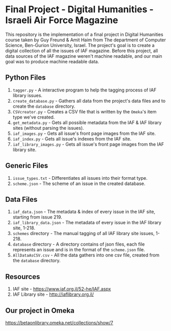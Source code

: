 # Final Project - Digital Humanities - Israeli Air Force Magazine

This repository is the implementation of a final project in Digital Humanities course taken by Guy Freund & Amit Haim from The department of Computer Science, Ben-Gurion University, Israel. The project's goal is to create a digital collection of all the issues of IAF magazine. Before this project, all data sources of the IAF magazine weren't machine readable, and our main goal was to produce machine readable data.

## Python Files
1. `tagger.py` - A interactive program to help the tagging process of IAF library issues.
2. `create_database.py` - Gathers all data from the project's data files and to create the `database` directory.
3. `CSVcreator.py` - Creates a CSV file that is written by the `Omeka`'s item type we've created.
4. `get_metadata.py` - Gets all possible metadata from the IAF & IAF library sites (without parsing the issues).
5. `iaf_images.py` - Gets all issue's front page images from the IAF site.
6. `iaf_index.py` - Gets all issue's indexes from the IAF site.
7. `iaf_library_images.py` - Gets all issue's front page images from the IAF library site.

## Generic Files
1. `issue_types.txt` - Differentiates all issues into their format type.
2. `scheme.json` - The scheme of an issue in the created database.

## Data Files
1. `iaf_data.json` - The metadata & index of every issue in the IAF site, starting from issue 219.
2. `iaf_library_data.json` - The metadata of every issue in the IAF library site, 1-218.
3. `schemes` directory - The manual tagging of all IAF library site issues, 1-218.
4. `database` directory - A directory contains of json files, each file represents an issue and is in the format of the `scheme.json` file.
5. `AllDataAsCSV.csv` - All the data gathers into one csv file, created from the `database` directory.

## Resources
1. IAF site - https://www.iaf.org.il/52-he/IAF.aspx
2. IAF Library site - http://iaflibrary.org.il/

## Our project in Omeka
https://betaonlibrary.omeka.net/collections/show/7
